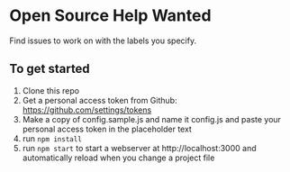 # Open Source Help Wanted
Find issues to work on with the labels you specify.


## To get started
1. Clone this repo
1. Get a personal access token from Github: https://github.com/settings/tokens
1. Make a copy of config.sample.js and name it config.js and paste your personal access token in the placeholder text
1. run `npm install`
1. run `npm start` to start a webserver at http://localhost:3000 and automatically reload when you change a project file
